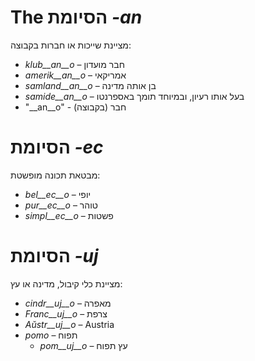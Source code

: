 # The הסיומת *-an*

מציינת שייכות או חברות בקבוצה:

- *klub__an__o*    – חבר מועדון
- *amerik__an__o*  – אמריקאי
- *samland__an__o* – בן אותה מדינה
- *samide__an__o*  – בעל אותו רעיון, ובמיוחד תומך באספרנטו
- "__an__o" - חבר (בקבוצה) 

# הסיומת *-ec*

מבטאת תכונה מופשטת:

- *bel__ec__o*   – יופי
- *pur__ec__o*   – טוהר
- *simpl__ec__o* – פשטות
 

# הסיומת *-uj*

מציינת כלי קיבול, מדינה או עץ:

- *cindr__uj__o* – מאפרה
- *Franc__uj__o* – צרפת
- *Aŭstr__uj__o* – Austria
- *pomo*   – תפוח
	- *pom__uj__o*   – עץ תפוח
